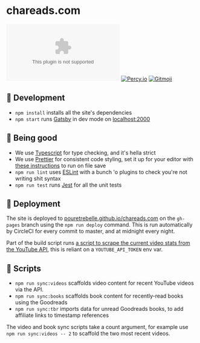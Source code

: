 # chareads.com

[![CircleCI](https://img.shields.io/circleci/build/github/pouretrebelle/chareads.com?token=44dd1fbe001ecd322c74296b07f664e905b8993b)](https://circleci.com/gh/pouretrebelle/chareads.com) [![Percy.io](https://percy.io/static/images/percy-badge.svg)](https://percy.io/33e2c69b/chareads.com) [![Gitmoji](https://img.shields.io/badge/gitmoji-%20😜%20😍-FFDD67.svg?style=flat)](https://github.com/carloscuesta/gitmoji)

## :raised_hands: Development

- `npm install` installs all the site's dependencies
- `npm start` runs [Gatsby](https://www.gatsbyjs.org/) in dev mode on [localhost:2000](http://localhost:2000)

## :construction_worker: Being good

- We use [Typescript](https://www.typescriptlang.org/) for type checking, and it's hella strict
- We use [Prettier](https://prettier.io/) for consistent code styling, set it up for your editor with [these instructions](https://prettier.io/docs/en/editors.html) to run on file save
- `npm run lint` uses [ESLint](https://eslint.org/) with a bunch 'o plugins to check you're not writing shit syntax
- `npm run test` runs [Jest](https://jestjs.io/) for all the unit tests

## :rocket: Deployment

The site is deployed to [pouretrebelle.github.io/chareads.com](https://pouretrebelle.github.io/chareads.com/) on the `gh-pages` branch using the `npm run deploy` command. This is run automatically by CircleCI for every commit to master, and at midnight every night.

Part of the build script runs [a script to scrape the current video stats from the YouTube API](https://github.com/pouretrebelle/chareads.com/blob/master/scripts/stats/getYouTubeStats.ts), this is reliant on a `YOUTUBE_API_TOKEN` env var.

## :hammer: Scripts

- `npm run sync:videos` scaffolds video content for recent YouTube videos via the API.
- `npm run sync:books` scaffolds book content for recently-read books using the Goodreads
- `npm run sync:tbr` imports data for unread Goodreads books, to add affiliate links to timestamp references

The video and book sync scripts take a count argument, for example use `npm run sync:videos -- 2` to scaffold the two most recent videos.
